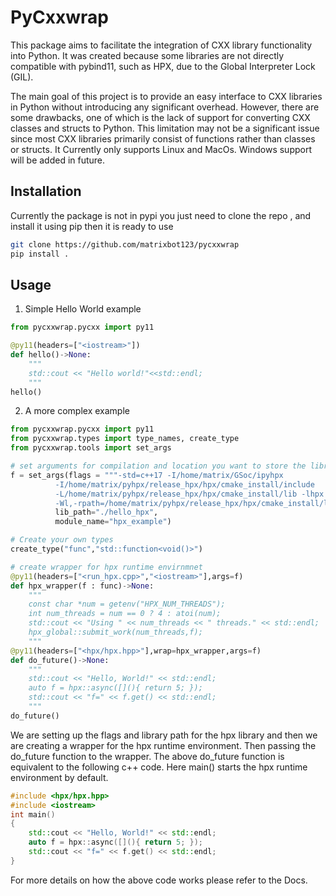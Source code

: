# PyCxxwrap
This package aims to facilitate the integration of CXX library functionality into Python. It was created because some libraries are not directly compatible with pybind11, such as HPX, due to the Global Interpreter Lock (GIL).

The main goal of this project is to provide an easy interface to CXX libraries in Python without introducing any significant overhead. However, there are some drawbacks, one of which is the lack of support for converting CXX classes and structs to Python. This limitation may not be a significant issue since most CXX libraries primarily consist of functions rather than classes or structs.
It Currently only supports Linux and MacOs. Windows support will be added in future.
## Installation
Currently the package is not in pypi you just need to clone the repo , and install it using pip then it is ready to use
```bash
git clone https://github.com/matrixbot123/pycxxwrap
pip install .
```

## Usage

1.  Simple Hello World example

```python
from pycxxwrap.pycxx import py11

@py11(headers=["<iostream>"])
def hello()->None:
    """
    std::cout << "Hello world!"<<std::endl;
    """
hello()
```
2. A more complex example
```python
from pycxxwrap.pycxx import py11
from pycxxwrap.types import type_names, create_type
from pycxxwrap.tools import set_args

# set arguments for compilation and location you want to store the library
f = set_args(flags = """-std=c++17 -I/home/matrix/GSoc/ipyhpx 
          -I/home/matrix/pyhpx/release_hpx/hpx/cmake_install/include 
          -L/home/matrix/pyhpx/release_hpx/hpx/cmake_install/lib -lhpx 
          -Wl,-rpath=/home/matrix/pyhpx/release_hpx/hpx/cmake_install/lib""",
          lib_path="./hello_hpx",
          module_name="hpx_example")

# Create your own types
create_type("func","std::function<void()>")

# create wrapper for hpx runtime envirnmnet
@py11(headers=["<run_hpx.cpp>","<iostream>"],args=f)
def hpx_wrapper(f : func)->None:
    """
    const char *num = getenv("HPX_NUM_THREADS");
    int num_threads = num == 0 ? 4 : atoi(num);
    std::cout << "Using " << num_threads << " threads." << std::endl;
    hpx_global::submit_work(num_threads,f);
    """
@py11(headers=["<hpx/hpx.hpp>"],wrap=hpx_wrapper,args=f)
def do_future()->None:
    """
    std::cout << "Hello, World!" << std::endl;
    auto f = hpx::async([](){ return 5; });
    std::cout << "f=" << f.get() << std::endl;
    """
do_future()


```
We are setting up the flags and library path for the hpx library and then we are creating a wrapper for the hpx runtime environment. Then passing the do_future function to the wrapper.
The above do_future function is equivalent to the following c++ code. Here main() starts the hpx runtime environment by default.
```c++
#include <hpx/hpx.hpp>
#include <iostream>
int main()
{
    std::cout << "Hello, World!" << std::endl;
    auto f = hpx::async([](){ return 5; });
    std::cout << "f=" << f.get() << std::endl;
}
``` 
For more details on how the above code works please refer to the Docs.

<!-- to do in future -->
## 
